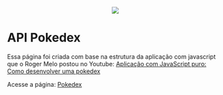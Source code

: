 <p align="center">
<img src="http://img.shields.io/static/v1?label=STATUS&message=CONCLUIDO&color=GREEN&style=for-the-badge"/>
</p> 
<h1>API Pokedex</h1>
<p>Essa página foi criada com base na estrutura da aplicação com javascript que o Roger Melo postou no Youtube: <a href="https://www.youtube.com/watch?v=Uptu3NrBFBM" target="_blank">Aplicação com JavaScript puro: Como desenvolver uma pokedex<a/> <p/>

<p>Acesse a página: <a href="https://anelisevaz.github.io/API-Pokedex/" target="_blank">Pokedex<a/> <p/>
